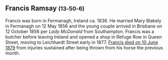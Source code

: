 ## Francis Ramsay <small>(13‑50‑6)</small>

Francis was born in Fermanagh, Ireland ca. 1836. He married Mary Blakely in Fermanagh on 12 May 1856 and the young couple arrived in Brisbane on 12 October 1856 per *Lady McDonald* from Southampton. Francis was a butcher before leaving Ireland and opened a shop in Refuge Row in Queen Street, moving to Leichhardt Street early in 1877. [Francis died on 10 June 1879](https://trove.nla.gov.au/newspaper/article/888927?searchTerm=Francis%20Ramsay) from injuries sustained after being thrown from his horse the previous month.

<!-- https://onesearch.slq.qld.gov.au/permalink/61SLQ_INST/dls06p/alma99183513578002061 -->